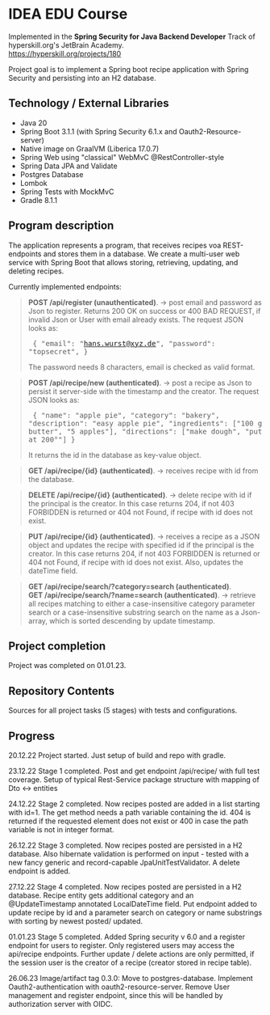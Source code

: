 # IDEA EDU Course

Implemented in the <b>Spring Security for Java Backend Developer</b> Track of hyperskill.org's JetBrain Academy.<br>
https://hyperskill.org/projects/180

Project goal is to implement a Spring boot recipe application with Spring Security and persisting into an H2 database.

## Technology / External Libraries

- Java 20
- Spring Boot 3.1.1 (with Spring Security 6.1.x and Oauth2-Resource-server)
- Native image on GraalVM (Liberica 17.0.7)
- Spring Web using "classical" WebMvC @RestController-style
- Spring Data JPA and Validate
- Postgres Database
- Lombok
- Spring Tests with MockMvC
- Gradle 8.1.1

## Program description

The application represents a program, that receives recipes voa REST-endpoints and stores them in a database.
We create a multi-user web service with Spring Boot that allows storing, retrieving, updating, and deleting recipes.

Currently implemented endpoints:

> <b>POST /api/register (unauthenticated)</b>. -> post email and password as Json to register. Returns 200 OK on success
or 400 BAD REQUEST, if invalid Json or User with email already exists.
The request JSON looks as:<pre>
{
"email": "hans.wurst@xyz.de",
"password": "topsecret",
}</pre> The password needs 8 characters, email is checked as valid format.

> <b>POST /api/recipe/new (authenticated)</b>. -> post a recipe as Json to persist it server-side with the timestamp and the creator.
The request JSON looks as:<pre>
{
"name": "apple pie",
"category": "bakery",
"description": "easy apple pie",
"ingredients": ["100 g sugar", "200 g butter", "5 apples"],
"directions": ["make dough", "put in oven", "bake at 200°"]
}</pre> It returns the id in the database as key-value object.

> <b>GET /api/recipe/{id} (authenticated)</b>. -> receives recipe with id from the database.

> <b>DELETE /api/recipe/{id} (authenticated)</b>. -> delete recipe with id if the principal is the creator. In this case
returns 204, if not 403 FORBIDDEN is returned or 404 not Found, if recipe with id does not exist.

> <b>PUT /api/recipe/{id} (authenticated)</b>. -> receives a recipe as a JSON object and updates the recipe with specified id
if the principal is the creator. In this case returns 204, if not 403 FORBIDDEN is returned or 404 not Found, if recipe with id does not exist.
Also, updates the dateTime field.

> <b>GET /api/recipe/search/?category=search (authenticated)</b>.  
> <b>GET /api/recipe/search/?name=search (authenticated)</b>. -> retrieve all recipes matching to either a
case-insensitive category parameter search or a case-insensitive substring search on the name as a Json-array, which
is sorted descending by update timestamp.


## Project completion

Project was completed on 01.01.23.

## Repository Contents

Sources for all project tasks (5 stages) with tests and configurations.

## Progress

20.12.22 Project started. Just setup of build and repo with gradle.

23.12.22 Stage 1 completed. Post and get endpoint /api/recipe/ with full test coverage. Setup of typical Rest-Service
package structure with mapping of Dto <-> entities

24.12.22 Stage 2 completed. Now recipes posted are added in a list starting with id=1. The get method needs a
path variable containing the id. 404 is returned if the requested element does not exist or 400 in case the path variable
is not in integer format.

26.12.22 Stage 3 completed. Now recipes posted are persisted in a H2 database. Also hibernate validation is performed
on input - tested with a new fancy generic and record-capable JpaUnitTestValidator. A delete endpoint is added.

27.12.22 Stage 4 completed. Now recipes posted are persisted in a H2 database. Recipe entity gets additional category and
an @UpdateTimestamp annotated LocalDateTime field. Put endpoint added to update recipe by id and a parameter search
on category or name substrings with sorting by newest posted/ updated.

01.01.23 Stage 5 completed. Added Spring security v 6.0 and a register endpoint for users to register. Only registered users
may access the api/recipe endpoints. Further update / delete actions are only permitted, if the session user is the creator
of a recipe (creator stored in recipe table).

26.06.23 Image/artifact tag 0.3.0: Move to postgres-database. Implement Oauth2-authentication with oauth2-resource-server. Remove
User management and register endpoint, since this will be handled by authorization server with OIDC.